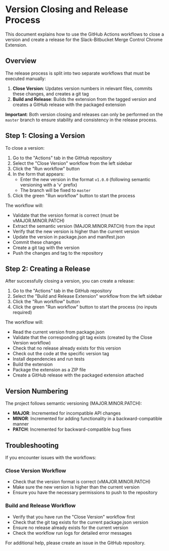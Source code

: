 # Version Closing and Release Process

This document explains how to use the GitHub Actions workflows to close a version and create a release for the Slack-Bitbucket Merge Control Chrome Extension.

## Overview

The release process is split into two separate workflows that must be executed manually:

1. **Close Version**: Updates version numbers in relevant files, commits these changes, and creates a git tag
2. **Build and Release**: Builds the extension from the tagged version and creates a GitHub release with the packaged extension

**Important**: Both version closing and releases can only be performed on the `master` branch to ensure stability and consistency in the release process.

## Step 1: Closing a Version

To close a version:

1. Go to the "Actions" tab in the GitHub repository
2. Select the "Close Version" workflow from the left sidebar
3. Click the "Run workflow" button
4. In the form that appears:
   - Enter the new version in the format `v1.0.0` (following semantic versioning with a 'v' prefix)
   - The branch will be fixed to `master`
5. Click the green "Run workflow" button to start the process

The workflow will:

- Validate that the version format is correct (must be vMAJOR.MINOR.PATCH)
- Extract the semantic version (MAJOR.MINOR.PATCH) from the input
- Verify that the new version is higher than the current version
- Update the version in package.json and manifest.json
- Commit these changes
- Create a git tag with the version
- Push the changes and tag to the repository

## Step 2: Creating a Release

After successfully closing a version, you can create a release:

1. Go to the "Actions" tab in the GitHub repository
2. Select the "Build and Release Extension" workflow from the left sidebar
3. Click the "Run workflow" button
4. Click the green "Run workflow" button to start the process (no inputs required)

The workflow will:

- Read the current version from package.json
- Validate that the corresponding git tag exists (created by the Close Version workflow)
- Check that no release already exists for this version
- Check out the code at the specific version tag
- Install dependencies and run tests
- Build the extension
- Package the extension as a ZIP file
- Create a GitHub release with the packaged extension attached

## Version Numbering

The project follows semantic versioning (MAJOR.MINOR.PATCH):

- **MAJOR**: Incremented for incompatible API changes
- **MINOR**: Incremented for adding functionality in a backward-compatible manner
- **PATCH**: Incremented for backward-compatible bug fixes

## Troubleshooting

If you encounter issues with the workflows:

### Close Version Workflow

- Check that the version format is correct (vMAJOR.MINOR.PATCH)
- Make sure the new version is higher than the current version
- Ensure you have the necessary permissions to push to the repository

### Build and Release Workflow

- Verify that you have run the "Close Version" workflow first
- Check that the git tag exists for the current package.json version
- Ensure no release already exists for the current version
- Check the workflow run logs for detailed error messages

For additional help, please create an issue in the GitHub repository.

